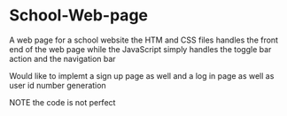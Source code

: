 # School-Web-page
A web page for a school website 
the HTM and CSS files handles the front end of the web page 
while the JavaScript simply handles the toggle bar action and the navigation bar 

Would like to implemt a sign up page as well and a log in page as well as user id number generation 

NOTE the code is not perfect 
